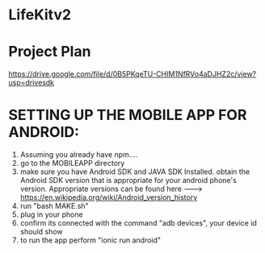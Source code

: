 # LifeKitv2
# Project Plan
https://drive.google.com/file/d/0B5PKqeTU-CHIM1NfRVo4aDJHZ2c/view?usp=drivesdk

# SETTING UP THE MOBILE APP FOR ANDROID:
1) Assuming you already have npm....
2) go to the MOBILEAPP directory
3) make sure you have Android SDK and JAVA SDK Installed. obtain the Android SDK version that is appropriate for your android phone's version.
Appropriate versions can be found here ---> https://en.wikipedia.org/wiki/Android_version_history
4) run "bash MAKE.sh"
5) plug in your phone
6) confirm its connected with the command "adb devices", your device id should show
7) to run the app perform "ionic run android"


